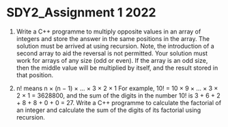 # SDY2_Assignment 1 2022

1.	Write a C++ programme to multiply opposite values in an array of integers and store the answer in the same positions in the array. 
The solution must be arrived at using recursion. Note, the introduction of a second array to aid the reversal is not permitted. 
Your solution must work for arrays of any size (odd or even). If the array is an odd size, then the middle value will be multiplied by itself, 
and the result stored in that position.


2.	n! means n × (n − 1) × ... × 3 × 2 × 1
     For example, 10! = 10 × 9 × ... × 3 × 2 × 1 = 3628800,
     and the sum of the digits in the number 10! is 
		3 + 6 + 2 + 8 + 8 + 0 + 0 = 27.
Write a C++ programme to calculate the factorial of an integer and calculate the sum of the digits of its factorial using recursion. 

